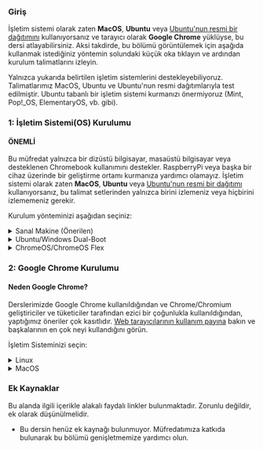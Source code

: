 ### Giriş

İşletim sistemi olarak zaten **MacOS**, **Ubuntu** veya [Ubuntu'nun resmi bir dağıtımını](https://wiki.ubuntu.com/UbuntuFlavors) kullanıyorsanız ve tarayıcı olarak **Google Chrome** yüklüyse, bu dersi atlayabilirsiniz. Aksi takdirde, bu bölümü görüntülemek için aşağıda kullanmak istediğiniz yöntemin solundaki küçük oka tıklayın ve ardından kurulum talimatlarını izleyin.

<div class="lesson-note" markdown="1">

Yalnızca yukarıda belirtilen işletim sistemlerini destekleyebiliyoruz. Talimatlarımız MacOS, Ubuntu ve Ubuntu'nun resmi dağıtımlarıyla test edilmiştir. Ubuntu tabanlı bir işletim sistemi kurmanızı önermiyoruz (Mint, Pop!_OS, ElementaryOS, vb. gibi).

</div>

### 1: İşletim Sistemi(OS) Kurulumu

#### ÖNEMLİ

Bu müfredat yalnızca bir dizüstü bilgisayar, masaüstü bilgisayar veya desteklenen Chromebook kullanımını destekler. RaspberryPi veya başka bir cihaz üzerinde bir geliştirme ortamı kurmanıza yardımcı olamayız. İşletim sistemi olarak zaten **MacOS**, **Ubuntu** veya [Ubuntu'nun resmi bir dağıtımı](https://wiki.ubuntu.com/UbuntuFlavors) kullanıyorsanız, bu talimat setlerinden yalnızca birini izlemeniz veya hiçbirini izlememeniz gerekir.

Kurulum yönteminizi aşağıdan seçiniz:

<details markdown="block">
<summary class="dropDown-header">Sanal Makine (Önerilen)
</summary>

Bir Sanal Makine (VM) kurmak, web geliştirme için bir ortam oluşturmaya başlamanın en kolay ve en güvenilir yoludur. Sanal Makine, mevcut İşletim Sisteminizin (OS), Windows gibi, içinde çalışan komple bir bilgisayar emülasyonudur. Sanal makinenin en büyük dezavantajı, aynı anda iki bilgisayar çalıştırdığınız için yavaş olabilmesidir. Performansını artırmak için birkaç şey yapacağız.

### Step 1: VirtualBox ve Xubuntu'yu İndirme

Bir sanal makine kurmak basit bir işlemdir. Bu kılavuz, sanal makineyi oluşturmak ve çalıştırmak için Oracle'ın VirtualBox programını kullanır. Bu program açık kaynaklı, ücretsiz ve basittir. Daha ne isteyebilirsiniz ki? Şimdi, her şeyin indirildiğinden ve kurulum için hazır olduğundan emin olalım.

#### ÖNEMLİ

Bu talimatları tamamladıktan sonra, **tamamen VM'de çalışmanız beklenmektedir.** Pencereyi büyütün, varsa daha fazla sanal monitör ekleyin, masaüstünün sol üst köşesindeki **Whisker Menu** <img src="https://cdn.statically.io/gh/TheOdinProject/curriculum/96d534641514fe4d62aabe2919fac3c52cb286e7/foundations/installations/installations/imgs/00_whisker_icon.png" alt="The blue-white rodent Whisker Menu Icon" style="display: inline; margin: auto;"> içindeki internet tarayıcısını çalıştırın. Odin Project üzerinde çalışırken sanal makine dışında hiçbir şey kullanmamalısınız. VM'yi bir süre kullandıktan sonra alıştığınızı düşünüyorsanız veya deneyiminizi geliştirmek istiyorsanız, aşağıda talimatları bulunan Ubuntu'yu dual boot yapmanızı öneririz.

#### Step 1.1: VirtualBox'u İndirme

[Buraya tıklayın](https://www.virtualbox.org/wiki/Downloads) ve Windows bilgisayarlar için VirtualBox'ı indirin.

#### Step 1.2: Xubuntu'yu İndirme

Piyasada binlerce Linux dağıtımı var, ancak Xubuntu şüphesiz en popüler ve kullanıcı dostu olanlardan biri. Bir sanal makineye Linux kurarken, [Xubuntu 22.04'ü indirmenizi](https://mirror.us.leaseweb.net/ubuntu-cdimage/xubuntu/releases/22.04/release/) öneririz. Burada listelenen birkaç dosya var, `.iso` ile biteni indirin. Xubuntu, Ubuntu ile aynı temel yazılımı kullanır ancak daha az bilgisayar kaynağı gerektiren bir masaüstü ortamına sahiptir ve bu nedenle sanal makineler için idealdir. İndirme hızını yavaş bulursanız, daha önce bağlantısı verilen bir ABD linki olduğundan [farklı bir link kullanmayı](https://xubuntu.org/release/22-04/#show-all) deneyin. Eğer indirme sayfasına ulaşırsanız ve hangi sürümü seçeceğinizden emin değilseniz, en son Uzun Süreli Destek (LTS) sürümünü seçmeniz önerilir (yazının yazıldığı zaman 22.04). Daha yeni bir LTS olmayan sürümünü seçme düşüncesiyle oyalanabilirsiniz, ancak LTS sürümleri, 5 yıla kadar garanti edilen destek avantajına sahiptir, bu da onları daha güvenli, stabil ve dolayısıyla güvenilir yapar.

### Step 2: VirtualBox'ı Yükleme ve Xubuntu'yu Kurma

#### Step 2.1: VirtualBox'ı Yükleme

VirtualBox'ı kurmak çok basittir. Çok fazla teknik bilgi gerektirmez ve Windows bilgisayarınıza herhangi bir program yüklemekle aynı işlemdir. İndirilen VirtualBox dosyasına çift tıkladığınızda yükleme işlemi başlayacaktır. Microsoft Visual C++ 2019 Redistributable Package'ına ihtiyaç duyduğunuzla ilgili bir hata alırsanız, onu [resmi Microsoft Learn sayfasında](https://learn.microsoft.com/en-us/cpp/windows/latest-supported-vc-redist?view=msvc-170#visual-studio-2015-2017-2019-and-2022) bulabilirsiniz. Büyük olasılıkla `X64` mimarisine sahip sürümü istiyorsunuz (bu 64 bit anlamına gelir). Onu indirin ve kurun, ardından VirtualBox'ı tekrar kurmayı deneyin.

Kurulum sırasında size çeşitli seçenekler sunulacaktır. İhtiyacınız olmadığı için Python Desteğini ok işaretli sürücü simgesine tıklayarak ve **Entire feature will be unavailable** seçeneğini seçerek devre dışı bırakmanızı öneririz:

   ![The Python option is at the bottom of the list](https://cdn.statically.io/gh/TheOdinProject/curriculum/96d534641514fe4d62aabe2919fac3c52cb286e7/foundations/installations/installations/imgs/01_turn_off_python.png)

Kapatıldıktan sonra kurulum pencereniz bu şekilde görünmelidir:

   ![You want the Python option to have a scarlet "X" on it](https://cdn.statically.io/gh/TheOdinProject/curriculum/96d534641514fe4d62aabe2919fac3c52cb286e7/foundations/installations/installations/imgs/02_c_install.png)

Uygulamayı `C:` sürücüsüne yüklediğinizden emin olun, aksi takdirde hata verme eğilimi vardır. Sanal makinenin kendisi herhangi bir yere kurulabilir ancak buna yakında değineceğiz.
Yazılım yüklenirken ilerleme çubuğu takılmış gibi görünebilir, sadece bitmesini bekleyin.

#### Step 2.2: VirtualBox'ı Xubuntu için Hazırlama

Artık VirtualBox'ı kurduğunuza göre, programı başlatın. Açıldıktan sonra başlangıç ekranını görmelisiniz.

   ![The VirtualBox start screen](https://cdn.statically.io/gh/TheOdinProject/curriculum/96d534641514fe4d62aabe2919fac3c52cb286e7/foundations/installations/installations/imgs/03_start_screen.png)

Sanal bir işletim sistemi oluşturmak için **New** düğmesine tıklayın. Buna **Xubuntu** adını verin, sanal makinenin varsayılan `C:` konumundan başka bir yere kurulmasını istiyorsanız, bunu **Folder** seçeneğinde uygun şekilde değiştirin. Bu, sanal diskinizin bulunacağı yerdir, bu nedenle bunun için en az 30 GB'ınız olduğundan emin olun. **ISO Image** seçeneğinde **Other** seçeneğini seçin ve bilgisayarınızda `.iso` dosyasını bulmanız için bir pencere açılacaktır. Dosya büyük olasılıkla `Downloads` klasöründedir. **Skip Unattended Installation** seçeneğini olduğu gibi bırakın.

   ![Half of the options being greyed out is normal. Don't worry about it.](https://cdn.statically.io/gh/TheOdinProject/curriculum/96d534641514fe4d62aabe2919fac3c52cb286e7/foundations/installations/installations/imgs/04_install_start.png)

**Next** tuşuna basarak devam edin ve sonraki adımları izleyin:

#### Step 2.2.1: Gözetimsiz Konuk İşletim Sistemi(OS) Kurulumu

Şimdi buna benzer bir pencere görmelisiniz:

   ![No need to worry about the Product Key.](https://cdn.statically.io/gh/TheOdinProject/curriculum/96d534641514fe4d62aabe2919fac3c52cb286e7/foundations/installations/installations/imgs/05_unattended_install.png)

**Guest Additions** ve **Install in Background** seçeneklerini işaretleyiniz ve ayrıca **Username** ve **Password** alanlarınızı istediğiniz gibi değiştiriniz. Varsayılan parolayı değiştirmeyi unutursanız, parola `changeme` olacaktır. **Guest Additions ISO**, **Hostname** ve **Domain Name** alanlarını olduğu gibi bırakın. **Next** tuşuna basarak devam edin.


#### Step 2.2.2: Donanım

   ![You might be tempted to give your VM more than 2 processors. Don't.](https://cdn.statically.io/gh/TheOdinProject/curriculum/96d534641514fe4d62aabe2919fac3c52cb286e7/foundations/installations/installations/imgs/06_hardware.png)

Kurulumun **Hardware** bölümünde **Base Memory** değerini en az 2048 MB veya mümkünse daha fazlasına ayarlayınız. Üst limit toplam RAM'inizin yarısıdır ancak önerdiğimiz ayarlarla 4096 MB size sorunsuz bir deneyim sağlayacaktır.

Örneğin, 8 GB (8192 MB) RAM'iniz varsa, sanal makinenizin işletim sistemine 4096 MB'a kadar (1024 MB 1 GB eder) ayırabilirsiniz. Ne kadar RAM'iniz olduğunu bilmiyorsanız, bunu nasıl bulacağınızı öğrenmek için [lütfen bu Google sorgusunu çalıştırın](https://www.google.com/search?q=how+to+find+how+much+ram+you+have). Sanal makineniz biraz yavaş çalışıyorsa, daha fazla bellek ayırmayı deneyin!

_(__not:__ **G**iga**B**aytı **M**ega**B**ayta çevirirken zorlanıyor musunuz? 1 GB RAM 1024 MB'a eşittir. Bu yüzden, **8 GB = 8 x 1024 = 8192 MB** diyebiliriz.)_

**Processors** seçeneği için değer 2'de olmalı ve daha fazla olmamalıdır. **Enable EFI (special OSes only)** seçeneğini olduğu gibi bırakın, yani **işaretli değil**, ve devam etmek için **Next** seçeneğine tıklayın.

#### Step 2.2.3: Sanal Sabit Disk

   ![Don't Pre-allocate Full Size.](https://cdn.statically.io/gh/TheOdinProject/curriculum/96d534641514fe4d62aabe2919fac3c52cb286e7/foundations/installations/installations/imgs/07_virtual_hard_disk.png)

Şimdi, **Disk Size** dışında tüm ayarları olduğu gibi bırakınız, sanal makinenize **en az 30GB** alan vermenizi öneririz. Bu diskin sanal makine oluşturma işleminin ilk adımında belirttiğiniz klasörde oluşturulacağını hatırlatırız, ancak yine de gerekirse disk ileride taşınabilir ve yeniden boyutlandırılabilir.


#### Step 2.2.4: Katılımsız Kuruluma Başlama

**Summary** sayfasına yönlendirilmek için **Next** seçeneğine tıklayın, bu sayfada gözetimsiz kurulum sürecini başlatmak için **Finish** seçeneğine tıklamanız yeterlidir. Bunun en güzel yanı nedir? İşletim sistemini ve GuestAdditions'ı size bir şey sormadan kendi başına yükler! Sadece kendi işini yapmasına izin verin, **Preview** bölümünde bunun gibi bir giriş ekranı gördüğünüzde işlemin bittiğini anlayacaksınız:

   ![The Preview section is in the top right of VirtualBox window.](https://cdn.statically.io/gh/TheOdinProject/curriculum/96d534641514fe4d62aabe2919fac3c52cb286e7/foundations/installations/installations/imgs/08_preview_login.png)

Sadece **Show** adlı yeşil oka tıklayın ve bir sanal makine penceresi ve giriş ekranı ile karşılaşacaksınız. Kurulum işlemi sırasında belirlediğiniz parola ile oturum açın ve yapmamız gereken azıcık bir yapılandırma ayarı kaldı.

**Finish'e** tıkladıktan sonra buna benzer bir hata almanız mümkündür:

   ![The error shows up on the right side of the VirtualBox window and can be a little differently worded.](https://cdn.statically.io/gh/TheOdinProject/curriculum/96d534641514fe4d62aabe2919fac3c52cb286e7/foundations/installations/installations/imgs/09_virtualization_error.png)

Bu, [bilgisayarınızın BIOS/UEFI ayarlarında sanallaştırmayı etkinleştirmeniz](https://access.redhat.com/documentation/en-us/red_hat_enterprise_linux/7/html/virtualization_deployment_and_administration_guide/sect-troubleshooting-enabling_intel_vt_x_and_amd_v_virtualization_hardware_extensions_in_bios) gerektiği anlamına gelir. [Alternatif talimat seti](https://2nwiki.2n.cz/pages/viewpage.action?pageId=75202968). Eğer AMD CPU'nuz varsa muhtemelen aktifleştirmek için `SVM` adında bir şey arıyorsunuzdur, Intel CPU'lar içinse bu ayar `Intel Virtualization Technology'dir`.  Aldığınız hata, bulmanız gereken ayarı söylemelidir. Bunu hallettikten sonra, makineyi **Başlatın** ve akışına bırakın, bir giriş ekranı gördüğünüzde işlemin bittiğini anlayacaksınız:

   ![You can already make your VM full screen or just maximize the window.](https://cdn.statically.io/gh/TheOdinProject/curriculum/96d534641514fe4d62aabe2919fac3c52cb286e7/foundations/installations/installations/imgs/10_login_screen.png)


### Step 3: Doğru sudo İzinlerini Ayarlama

Katılımsız kurulumun VirtualBox tarafından yapılandırılma şekli nedeniyle, hesabınız uygun `sudo` izinlerine sahip değildir. Bunları Windows makinenizdeki `Yönetici olarak çalıştır` ile eşdeğer olarak düşünün, bunları düzene sokmanın neden önemli olacağını tahmin edebilirsiniz.

#### Step 3.1: Users and Group'a Gidiş

İlk olarak, pencerenizin sol üst köşesindeki <img src="https://cdn.statically.io/gh/TheOdinProject/curriculum/96d534641514fe4d62aabe2919fac3c52cb286e7/foundations/installations/installations/imgs/00_whisker_icon.png" alt="The blue-white rodent Whisker Menu Icon" style="display: inline; margin: auto;"> simgesine tıklayın, ardından `Users` yazın ve `Users and Groups'u` göreceksiniz. Üzerine tıklayın.

   ![It should be the top option you see. It is possible that due to localization it'll be called differently - try using the term in your language then.](https://cdn.statically.io/gh/TheOdinProject/curriculum/96d534641514fe4d62aabe2919fac3c52cb286e7/foundations/installations/installations/imgs/11_users_and_groups.png)

#### Step 3.2: Groups'u Yönetme

Karşınıza gelen pencerede **Manage Groups** seçeneğine tıklayınız, ardından listede bir yere tıklayın ve klavyenizden `sudo` yazın. Bu sizi resimdeki gibi `sudo` girdisine getirecektir:

   ![You will find the search functionality like this in many corners of Xubuntu.](https://cdn.statically.io/gh/TheOdinProject/curriculum/96d534641514fe4d62aabe2919fac3c52cb286e7/foundations/installations/installations/imgs/12_sudo_group.png)

#### Step 3.2: Kendini sudo'ya Ekleme

`sudo` seçiliyken **Properties** seçeneğine tıklayın ve açılan pencerede kullanıcı adınızı aşağıdaki gibi işaretleyin:

   ![No need to touch anything else.](https://cdn.statically.io/gh/TheOdinProject/curriculum/96d534641514fe4d62aabe2919fac3c52cb286e7/foundations/installations/installations/imgs/13_sudo_properties.png)

Ve ardından **OK**'a tıklayın. Bir parola, giriş yaparken kullandığınız parola ile aynı, istemiyle karşılaşacaksınız.

#### Step 3.3: Sanal Makinenizi Yeniden Başlatma

Tüm bunlar tamamlandığına göre, bu pencereleri kapatabilir ve sanal makinenizi yeniden başlatabilirsiniz. Klavyede <kbd>CTRL + ALT + T</kbd> yaparak `Terminal` penceresi açabilirsiniz ve terminalde `reboot` yazın ardından komutu çalıştırmak için <kbd>Enter'a</kbd> basın. Alternatif olarak, <img src="https://cdn.statically.io/gh/TheOdinProject/curriculum/96d534641514fe4d62aabe2919fac3c52cb286e7/foundations/installations/installations/imgs/00_whisker_icon.png" alt="The blue-white rodent Whisker Menu Icon" style="display: inline; margin: auto;"> ikonuna tıklayabilirsiniz, ardından sağ alttaki güç simgesine tıklayın ve **Restart** seçeneğini seçin.

   ![You might want to take note of other options that you see in this menu.](https://cdn.statically.io/gh/TheOdinProject/curriculum/96d534641514fe4d62aabe2919fac3c52cb286e7/foundations/installations/installations/imgs/14_logout.png)

   ![Not the most exciting of menus, but take note of the Shut Down option.](https://cdn.statically.io/gh/TheOdinProject/curriculum/96d534641514fe4d62aabe2919fac3c52cb286e7/foundations/installations/installations/imgs/15_restart.png)

#### Step 3.4: Yeni Kazandığınız sudo Ayrıcalıklarını Test Etme

Artık `sudo'ya` erişiminiz olduğuna göre, bunu Xubuntu'yu `Terminal` üzerinden güncellemek için kullanabiliriz. Terminali açın ve aşağıdaki komutları birbiri ardına kullanın:

~~~bash
sudo apt update
sudo apt upgrade
~~~

İlk komutu kullandıktan sonra parolanız sorulacaktır, parolanızı yazın ve <kbd>Enter'a</kbd> basarak terminalinize parolayı iletin. Ne yazdığınıza dair görsel bir geri bildirim olmayacaktır, ancak gerçekten yazıyorsunuz.

Bir süre `sudo apt upgrade` çalıştıktan sonra terminalde bir şeyler yüklemek isteyip istemediğiniz sorulacaktır, makinenizi güncellemek için bunu yapın. Herhangi bir sorun yaşarsanız, [Discord sunucumuza](https://discord.gg/V75WSQG) gelmekten ve `#virtualbox-help` kanalında yardım istemekten çekinmeyin.

### Step 4: Yeni Sanal Makinenizi Anlama

İşte sanal ortamda çalışmaya başlamanıza yardımcı olacak bazı ipuçları:

-   Sanal makine ayarlarınızda araç çubuğunu etkinleştirin. Burada, özellikle tam ekran veya çoklu ekranlarla ilgili olanlar olmak üzere, oynamak isteyebileceğiniz yararlı seçenekler vardır. Bunu yapmak için **Settings** seçeneğine tıklayın ve ardından **User Interface'e** gidin ve son olarak **Show at Top of Screen** seçeneğini işaretleyin.
    ![It's a good idea to look around the settings overall to get a feel of what's possible.](https://cdn.statically.io/gh/TheOdinProject/curriculum/96d534641514fe4d62aabe2919fac3c52cb286e7/foundations/installations/installations/imgs/16_toolbar.png)
-   Tüm çalışmalarınız sanal makinede gerçekleşmelidir. Metin düzenleyiciniz, dil ortamlarınız ve çeşitli araçlar dahil olmak üzere kodlama için ihtiyacınız olan her şeyi sanal makineye yükleyeceksiniz. Sanal makinenizin içindeki Xubuntu, önceden yüklenmiş bir web tarayıcısı ile birlikte gelir, ancak kısa bir süre sonra Chrome'u yükleyeceğiz.
-   Sanal makinenize yazılım yüklemek için, Xubuntu sanal makinesinin içinden Linux (Ubuntu) kurulum talimatlarını takip edeceksiniz.
-   Discord kanalımızda yardım isterken ekran görüntüsü almanız gerekebilir, nerede kullandığınıza bağlı olarak nasıl yapacağınız aşağıda açıklanmıştır:
    -   **Sanal Makinenin içinde:** Ekranınızın bir kısmının ekran görüntüsünü almak için <kbd>Shift + PrtSrc</kbd> tuş kombinasyonunu kullanabilirsiniz. Alternatif olarak, **Whisker Menu'ye** tıklayabilir ve **Screenshot** yazabilirsiniz. Burada tüm ekranınızın, bulunduğunuz pencerenin ekran görüntüsünü almayı veya yakalamak için belirli bir alanı belirlemeyi seçebilirsiniz.
    -   **Ana sisteminizde (Windows):** Ana sistem tuşunun kısayolunu (<kbd>Right Ctrl + E</kbd>) kullanabilir veya tam ekran görüntüsü için **View -> Take Screenshot** seçeneğine tıklayabilirsiniz. Farklı bir yol, sanal makine pencerenizin dışına tıklayarak pencerenin odağından çıkmak ve ardından ekranınızın bir kısmının ekran görüntüsünü almak için standart Windows kısayolu olan <kbd>Windows tuşu + Shift + S</kbd> kombinasyonunu kullanmak olabilir.
-   **Unutmayın:** TOP menüsüyle ilgili yapacağınız tüm geliştirmeler sanal makinede yapılmalıdır.
-   Tam ekrana geçmenizi (**View -> Full-screen Mode**) ve ana işletim sisteminizi (Windows) unutmanızı öneririz. En iyi performans için, sanal makinenizi çalıştırırken ana işletim sisteminizdeki tüm programları kapatın.
-   Sanal makine ayarlarınızın **Display** sekmesine ek monitörler eklediyseniz, sanal makine çalışırken **View -> Virtual Screen 2 -> Enable** seçeneğine tıklayın. Birden fazla monitörü tam ekran çalıştırabilirsiniz, ancak sanal makine daha fazla **Video Belleği** isteyebilir. Zaten daha fazla monitör eklerken arttırmış olmanız gerekir. **Tam ekrana geçmeden önce Sanal Ekranlarınızı pencere modunda açtığınızdan emin olun, aksi takdirde çalışmazlar.** Tam ekrandan çıktıktan sonra ikincil ekranınız kapanabilir. Bu talimatlarla yeniden açabilirsiniz.


#### Sık Karşılaşılan Sorunlar/Sorular:

-   Sanal makineyi başlatmaya çalıştığınızda yalnızca siyah bir ekranla karşılaşırsanız, sanal makineyi kapatın ve `power off'a` tıklayın , **Settings -> Display** seçeneğine tıklayın ve **Enable 3D Acceleration** seçeneğinin İŞARETLENMEDİĞİNDEN ve Video memory'nin **EN AZ 128MB** olarak ayarlandığından emin olun.
-   Yeriniz mi kalmadı? [Discord kanalımızdaki bu talimatlara bakın](https://discord.com/channels/505093832157691914/690588860085960734/1015965403572351047).
-   Dokunmatik ekran mı kullanıyorsunuz? VirtualBox'ta dokunmatik ekranın nasıl etkinleştirileceğine dair [işte bir video](https://www.youtube.com/watch?v=hW-iyHHoDy4).
-   **Sanal Makine için performans ipuçları**:
    -   Sanal makineyi çalıştırırken Windows'taki etkinliğinizi en aza indirin. Dizüstü bilgisayara sahipseniz muhtemelen şarja takılı kullanınız.
    -   Processors ayarının yalnızca 2 olarak ayarlandığından ve sanal makinenize verdiğiniz belleğin toplam RAM'inizin en fazla yarısı ve en az 2GB olduğundan emin olun. Eğer 2GB ayıramıyorsanız, dual boot kullanın.
    -   Videolar sanal makinede takılıyorsa, Video Memory ayarını mümkün olan en üst düzeye çıkardığınızdan emin olun veya alternatif olarak makineniz kaldırabiliyorsa Windows'unuzda oynatın. Etkinleştirdiyseniz 3D Acceleration ayarını devre dışı bırakın.
    -   Sanal makine pencerenizin sağ alt köşesindeki <img src="https://cdn.statically.io/gh/TheOdinProject/curriculum/96d534641514fe4d62aabe2919fac3c52cb286e7/foundations/installations/installations/imgs/17_turtle.png" alt="Icon with a green turtle and a V" style="display: inline; margin: auto;"> simgesine dikkat edin, eğer varsa, burada [VirtualBox forumunda ondan nasıl kurtulacağınıza dair bir başlık var](https://forums.virtualbox.org/viewtopic.php?f=25&t=99390). Bunun yerine <img src="https://cdn.statically.io/gh/TheOdinProject/curriculum/96d534641514fe4d62aabe2919fac3c52cb286e7/foundations/installations/installations/imgs/18_vboxV.png" alt="Icon of a chip with a V" style="display: inline; margin: auto;"> simgesi de bulunabilir. Eğer sağ altta <img src="https://cdn.statically.io/gh/TheOdinProject/curriculum/96d534641514fe4d62aabe2919fac3c52cb286e7/foundations/installations/installations/imgs/17_turtle.png" alt="Icon with a green turtle and a V" style="display: inline; margin: auto;"> veya <img src="https://cdn.statically.io/gh/TheOdinProject/curriculum/96d534641514fe4d62aabe2919fac3c52cb286e7/foundations/installations/installations/imgs/18_vboxV.png" alt="Icon of a chip with a V" style="display: inline; margin: auto;"> görmüyorsanız, bunları görmek için tam ekran modundan çıkmanız gerekir.
  -   Performansınız hala yetersizse, dual boot yapın çünkü bu, tüm bilgisayar kaynaklarını yalnızca bir işletim sistemi için kullandığınızı garanti edecek ve böylece deneyiminizi önemli ölçüde arttıracaktır.
-   Farenizin kaydırma tekerleği Google Chrome'da garip davranıyorsa ve sanal makinenizin istendiği gibi çalıştığından emin olmak için sanal makine performans ipuçlarını gözden geçirdiyseniz, `imwheel'e` bakın: [daha fazla bilgi için bu AskUbuntu talimatlarına bakın](https://askubuntu.com/a/621140). VSCode'u yüklediyseniz, `gedit` yerine bu talimatları kullanın, aksi takdirde `sudo apt install gedit` komutuyla gedit'i yükleyin. Eğer gedit'i `snap` ile yüklerseniz, dosyayı kaydetmenize izin vermez. Her açılışta `imwheel`in çalıştığından emin olmak için whisker menüsüne tıklamalısınız <img src="https://cdn.statically.io/gh/TheOdinProject/curriculum/96d534641514fe4d62aabe2919fac3c52cb286e7/foundations/installations/installations/imgs/00_whisker_icon.png" alt="The blue-white rodent Whisker Menu Icon" style="display: inline; margin: auto;"> , ardından `Session` yazın ve `Session and Startup'a` tıklayın. `Application Autostart'ı` göreceksiniz ve ona gidin, sonra da `Add'e` tıklayın. `Name` değeri için `imwheel` ve `Command` değeri için `imwheel -b "4 5` girin. `OK'e` tıklayın ve her şey hazır olmalı.

### Step 5: Güvenli Bir Şekilde Sanal Makinenizi Kapatma

Günlük kullandığınız bilgisayarın fişini çekmezsiniz, değil mi? Neden aynı şeyi sanal bilgisayarınız için yapasınız ki? X düğmesine tıklayıp sanal bilgisayarınızı kapattığınızda, dosyalarınıza da elveda diyebilirsiniz. Bu bölümde, sanal bilgisayarınızı kapatmanın üç yolunu öğreneceksiniz.

#### 1. Seçenek - Kullanıcı Arayüzüyle Sanal Makine İçinden Kapatma

**Whisker Menu** <img src="https://cdn.statically.io/gh/TheOdinProject/curriculum/96d534641514fe4d62aabe2919fac3c52cb286e7/foundations/installations/installations/imgs/00_whisker_icon.png" alt="The blue-white rodent Whisker Menu Icon" style="display: inline; margin: auto;"> üzerine tıkladığınızda ve güç simgesine tıkladığınızda, oturumunuzu nasıl değiştireceğiniz konusunda **Shut Down** seçeneği de dahil olmak üzere çeşitli seçenekler sunulur. Evet, daha önce **Restart** için kullandığınız yerle aynı yer!

#### 2. Seçenek - Terminal ile Sanal Makine İçinden Kapatma

Bu durumda basitçe `poweroff` komutunu yazmanız yeterli olacaktır. Sisteminiz hemen kapanacaktır.

#### 3. Seçenek - Sanal Makinenin Dışından Kapatma

Güvenli bir şekilde kapatma hedefine ulaşmanın son yolu sanal makine arayüzünü kullanmaktır. File sekmesine tıklamak ve kapat düğmesine (güç simgeli) basmak **Close Virtual Machine** başlıklı bir açılır pencere getirecektir. Bu açılır pencere **Save the machine state**, **Send the shutdown signal** veya **Power off the machine** seçeneklerinden hangisini istediğinizi sorar.

![VM File Menu](https://cdn.statically.io/gh/TheOdinProject/curriculum/96d534641514fe4d62aabe2919fac3c52cb286e7/foundations/installations/installations/imgs/19_vbox_close.png)

![Close Virtual Machine Menu](https://cdn.statically.io/gh/TheOdinProject/curriculum/96d534641514fe4d62aabe2919fac3c52cb286e7/foundations/installations/installations/imgs/20_send_shutdown.png)

Güvende olmak için **Send the shutdown signal'ı** seçin ve OK'a tıklayın. Bu, sanal makinenizi güvenli bir şekilde kapatacaktır ve dosyalarınız bozulmayacaktır.

</details>

<details markdown="block">
<summary class="dropDown-header">Ubuntu/Windows Dual-Boot
</summary>

### Başlamadan Önce Bu Bölümün Tamamını Okuyun

Dual boot, bilgisayarınızda basit bir yeniden başlatma ile arasında geçiş yapabileceğiniz iki işletim sistemi sağlar. Siz açıkça söylemediğiniz sürece bir işletim sistemi diğerini değiştirmeyecektir. Devam etmeden önce, önemli verilerinizi yedeklediğinizden ve yardım istemek için bir yolunuz olduğundan emin olun. Kaybolursanız, korkarsanız veya takılırsanız, [Odin Teknik Destek sohbet odasında](https://discordapp.com/channels/505093832157691914/514204667245363200) yardıma hazırız. Gelin ve "Merhaba" deyin!

### Step 1: Ubuntu'yu İndirme

Öncelikle, bilgisayarınıza kurmak istediğiniz Ubuntu sürümünü indirmeniz gerekir. Ubuntu'nun farklı sürümleri ("dağıtımları") vardır, ancak biz standart masaüstü [Ubuntu](https://releases.ubuntu.com/22.04/) sürümünü öneriyoruz. Eğer daha eski bir bilgisayar kullanıyorsanız, [Xubuntu](https://xubuntu.org/release/22-04/)'yu öneriyoruz. [Ubuntu](https://releases.ubuntu.com/22.04/) veya [Xubuntu](https://xubuntu.org/release/22-04/)'nun 64-bit sürümünü indirdiğinizden emin olun.

### Step 2: Önyüklenebilir Flash Bellek Oluşturma

Ardından, Ubuntu'yu sabit sürücünüze yükleyebilmeniz için önyüklenebilir bir flash bellek oluşturmak üzere [bu kılavuzu](https://itsfoss.com/create-live-usb-of-ubuntu-in-windows/) izleyin. Eğer flash belleğiniz yoksa CD ya da DVD de kullanabilirsiniz.

Not: İsterseniz bu yöntemi [farklı Ubuntu dağıtımlarını](https://www.ubuntu.com/download/flavours) denemek için kullanabilirsiniz. Bu imajlar, kurulum yapmadan farklı dağıtımları denemenize olanak tanır. İşletim sistemini bir flash bellekten çalıştırmanın işletim sisteminin yavaş çalışmasına neden olacağını ve flash belleğinizin ömrünü azaltabileceğini unutmayın.

### Step 3: Ubuntu'yu Yükleme

#### Step 3.1: Flash Bellekten Önyükleme

İlk olarak, Ubuntu'yu flash sürücünüzden önyüklemeniz gerekir. Tam olarak ne yapmanız gerektiği değişebilir, ancak genel olarak aşağıdakileri yapmanız gerekecektir:

-  Flash belleği bilgisayara takın.
-  Bilgisayarı yeniden başlatın.
-  Sabit disk yerine flash belleği önyüklenebilir aygıt olarak seçin.

Örneğin, bir Dell bilgisayarda boot menüsünü açmak için, flash sürücüyü takmanız, bilgisayarı yeniden başlatmanız ve bilgisayar ilk açılırken F12 tuşuna basmanız gerekir. Buradan, flash bellekten önyükleme yapmayı seçebilirsiniz. Sizin bilgisayarınızda yöntem tam olarak aynı olmayabilir, ancak Google bunu çözmenize yardımcı olabilir.

#### Step 3.2: Ubuntu'yu Yükleme

Flash bellekteki Ubuntu sürümünü test etmek isterseniz, 'Try me' seçeneğine tıklayın. Beğendiğiniz bir Ubuntu çeşidi bulduğunuzda, 'Install'a tıklayın ve bir sonraki adıma geçin.

Ubuntu'yu yüklemek, bilgisayarınızda asıl değişikliklerin olmaya başladığı yerdir. Varsayılan ayarlar çoğunlukla mükemmeldir, ancak **"Install Ubuntu alongside Windows"** seçeneğini seçtiğinizden ve Ubuntu için ayrılan disk alanını 30 GB'a (veya yapabiliyorsanız daha fazlasına) değiştirdiğinizden emin olun.

Adım adım yönergeler için lütfen Dave's RoboShack'in [kurulum kılavuzunu](https://medium.com/linuxforeveryone/how-to-install-ubuntu-20-04-and-dual-boot-alongside-windows-10-323a85271a73) takip edin.

### Intel RST (Hızlı Depolama Teknolojisi)

Ubuntu'yu yüklemeye çalışırken **Intel RST'yi** devre dışı bırakmanızı isteyen bir hatayla karşılaşırsanız, [Stack Exchange'deki bu yönergeleri](https://askubuntu.com/questions/1233623/workaround-to-install-ubuntu-20-04-with-intel-rst-systems/1233644#1233644) ve de özellikle **Choice #2'yi** takip edin. Bu işlem, anakart depolama sürücünüzü Ubuntu ile çalışacak şekilde değiştirdikten sonra Windows'u güvenli modda önyükleme yapmaya zorlar. Windows önyükleme yaptıktan sonra, zorunlu güvenli mod devre dışı bırakılır ve Ubuntu'yu bir kez daha yüklemeyi deneyebilirsiniz.

</details>

<details markdown="block">
<summary class="dropDown-header">ChromeOS/ChromeOS Flex
</summary>

Yakın zamanda eklenen Linux terminali çalıştırabilme özelliği ile ChromeOS platformu, yerel Linux uygulamalarının yüklenebilmesine açılmıştır. Odin Project'i tamamlamak için Chromebook'unuzu kullanmak istiyorsanız, birkaç gereksinimi karşıladığınızdan emin olmanız gerekir:

1.  Desteklenen bir Chromebook'unuz olmalı:
    -   [Resmi Chromebook'lar](https://www.chromium.org/chromium-os/chrome-os-systems-supporting-linux)
    -   [ChromeOS Flex Chromebook'lar](https://support.google.com/chromeosflex/answer/11513094)
2.  Linux'u [bu talimatları](https://support.google.com/chromebook/answer/9145439?hl=en) izleyerek kurabilirsiniz

Bu iki gereksinimi de başarıyla karşıladıktan sonra, tüm müfredat boyunca Linux talimatlarını takip edebilirsiniz.

</details>

### 2: Google Chrome Kurulumu

#### Neden Google Chrome?

Derslerimizde Google Chrome kullanıldığından ve Chrome/Chromium geliştiriciler ve tüketiciler tarafından ezici bir çoğunlukla kullanıldığından, yaptığımız öneriler çok kasıtlıdır.
[Web tarayıcılarının kullanım payına](https://en.wikipedia.org/wiki/Usage_share_of_web_browsers#Summary_tables) bakın ve başkalarının en çok neyi kullandığını görün.

İşletim Sisteminizi seçin:

<details markdown="block">
<summary class="dropDown-header">Linux</summary>

#### 1. Adım: Google Chrome'u İndirme

   -   **Terminali** açın
   -   En son **Google Chrome** `.deb` paketini indirmek için aşağıdaki komutu çalıştırın

~~~bash
wget https://dl.google.com/linux/direct/google-chrome-stable_current_amd64.deb
~~~

#### 2. Adım: Google Chrome'u Yükleme

   -   **Google Chrome** `.deb` paketini yüklemek için terminale aşağıdaki komutu girin

       ~~~bash
       sudo apt install ./google-chrome-stable_current_amd64.deb
       ~~~

   -   Gerekirse şifrenizi girin

   _(__not__: `N: Download is performed unsandboxed (...)` ile başlayan bir uyarı görebilirsiniz. Bu konuda endişelenmenize gerek yok. [Daha fazla bilgi için bu reddit gönderisini okuyun.](https://www.reddit.com/r/linux4noobs/comments/ux6cwx/comment/i9x2twx/))_

#### 3. Adım: Kurulum Dosyasını Silme

~~~bash
rm google-chrome-stable_current_amd64.deb
~~~

#### 4. Adım: Google Chrome'u Kullanma

Chrome'u iki şekilde başlatabilirsiniz,

   -   Applications menüsünden **Google Chrome** öğesine tıklayın
   -   **Veya**, terminalde `google-chrome` komutunu çalıştırın

~~~bash
google-chrome
~~~

_(__not__: Chrome, bu terminali çeşitli mesajları vermek için kullanacak ve diğer komutları çalıştırmanıza izin vermeyecektir. Bu mesajlar için endişelenmeyin. Diğer komutlar için de Chrome'u çalıştırdığınız terminali kullanmak istiyorsanız, `google-chrome &` komutunu kullanın.)_

</details>

<details markdown="block">
<summary class="dropDown-header">MacOS</summary>

#### 1. Adım: Google Chrome'u İndirme

   -   [Google Chrome indirme sayfasını ziyaret edin](https://www.google.com/chrome/)
   -   **Download Chrome for Mac'e** tıklayın

#### 2. Adım: Google Chrome'u Yükleme

   -   **Downloads** klasörünü açın
   -   **googlechrome.dmg** dosyasına çift tıklayın
   -   Google Chrome simgesini **Applications** klasörü simgesine sürükleyin

#### 3. Adım: Kurulum Dosyasını Silme

   -   **Finder'ı** açın
   -   Kenar çubuğunda Google Chrome'un yanındaki **ok** işaretine tıklayın
   -   **Downloads** klasörüne gidin
   -   **googlechrome.dmg** dosyasını çöp kutusuna sürükleyin

#### 4. Adım: Google Chrome'u Kullanma

   -   **Applications** klasörüne gidin
   -   **Google Chrome'a** çift tıklayın

</details>

### Ek Kaynaklar

Bu alanda ilgili içerikle alakalı faydalı linkler bulunmaktadır. Zorunlu değildir, ek olarak düşünülmelidir.

* Bu dersin henüz ek kaynağı bulunmuyor. Müfredatımıza katkıda bulunarak bu bölümü genişletmemize yardımcı olun.
